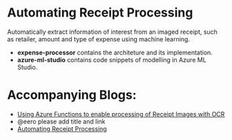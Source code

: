 # Automating Receipt Processing
Automatically extract information of interest from an imaged receipt, such as retailer, amount and type of expense using machine learning. 

- **expense-processor** contains the architeture and its implementation.
- **azure-ml-studio** contains code snippets of modelling in Azure ML Studio.

# Accompanying Blogs:
- [Using Azure Functions to enable processing of Receipt Images with OCR](http://blog.codemoggy.com/index.php/2017/06/20/using-azure-functions-to-enable-ocr-processing-of-images/)
- @eero please add title and link
- [Automating Receipt Processing](https://ryubidragonfire.github.io/blogs/2017/06/06/Automating-Receipt-Processing.html)


